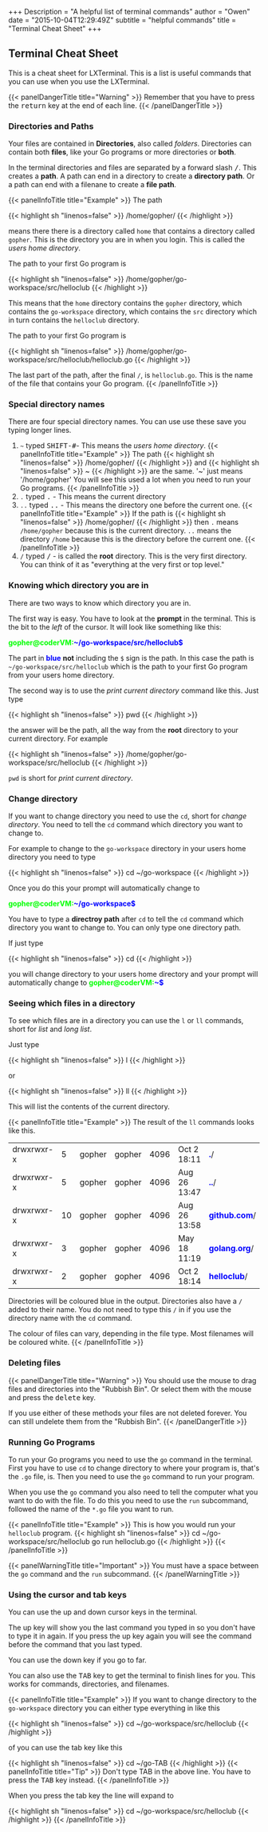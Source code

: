 +++
Description = "A helpful list of terminal commands"
author = "Owen"
date = "2015-10-04T12:29:49Z"
subtitle = "helpful commands"
title = "Terminal Cheat Sheet"
+++
## Terminal Cheat Sheet
This is a cheat sheet for LXTerminal. This is a list is useful commands that you
can use when you use the LXTerminal.

{{< panelDangerTitle title="Warning" >}}
Remember that you have to press the <kbd>return</kbd> key at the end of each line.
{{< /panelDangerTitle >}}

### Directories and Paths
Your files are contained in **Directories**, also called *folders*. Directories
can contain both **files**, like your Go programs or more directories or **both**.

In the terminal directories and files are separated by a forward slash
<kbd>/</kbd>. This creates a **path**. A path can end in a directory to create
a **directory path**. Or a path can end with a filenane to create a **file path**.

{{< panelInfoTitle title="Example" >}}
The path

{{< highlight  sh "linenos=false" >}}
/home/gopher/
{{< /highlight >}}

means there there is a directory called `home` that contains a directory called
`gopher`. This is the directory you are in when you login. This is called the
_users home directory_.

The path to your first Go program is

{{< highlight  sh "linenos=false" >}}
/home/gopher/go-workspace/src/helloclub
{{< /highlight >}}

This means that the `home` directory contains the `gopher` directory, which
contains the `go-workspace` directory, which contains the `src` directory
which in turn contains the `helloclub` directory.

The path to your first Go program is

{{< highlight  sh "linenos=false" >}}
/home/gopher/go-workspace/src/helloclub/helloclub.go
{{< /highlight >}}

The last part of the path, after the final `/`, is `helloclub.go`. This is the
name of the file that contains your Go program.
{{< /panelInfoTitle >}}

### Special directory names
There are four special directory names. You can use use these save you typing
longer lines.

1. `~` typed <kbd>SHIFT-#</kbd>- This means the _users home directory_.
{{< panelInfoTitle title="Example" >}}
The path
{{< highlight  sh "linenos=false" >}}
/home/gopher/
{{< /highlight >}}
and
{{< highlight  sh "linenos=false" >}}
~
{{< /highlight >}}
are the same. '~' just means '/home/gopher'
You will see this used a lot when you need to run your Go programs.
{{< /panelInfoTitle >}}
2. `.` typed <kbd>.</kbd> - This means the current directory
3. `..` typed <kbd>..</kbd> - This means the directory one before the current one.
{{< panelInfoTitle title="Example" >}}
If the path is
{{< highlight  sh "linenos=false" >}}
/home/gopher/
{{< /highlight >}}
then `.` means `/home/gopher` because this is the current directory.
`..` means the directory `/home` because this is the directory before the
current one.
{{< /panelInfoTitle >}}
4. `/` typed <kbd>/</kbd> - is called the **root** directory. This is the very
first directory. You can think of it as "everything at the very first or top
level."

### Knowing which directory you are in
There are two ways to know which directory you are in.

The first way is easy. You have to look at the **prompt** in the terminal. This
is the bit to the *left* of the cursor. It will look like something like this:

<strong style="color:lime">gopher@coderVM:</strong><strong style="color:blue">~/go-workspace/src/helloclub$</strong>

The part in <strong string style="color:blue">blue</strong> **not** including
the `$` sign is the path. In this case the path is
`~/go-workspace/src/helloclub` which is the path to your first Go program from
your users home directory.

The second way is to use the *print current directory* command like this. Just type

{{< highlight  sh "linenos=false" >}}
pwd
{{< /highlight >}}

the answer will be the path, all the way from the **root** directory to
your current directory. For example

{{< highlight  sh "linenos=false" >}}
/home/gopher/go-workspace/src/helloclub
{{< /highlight >}}

`pwd` is short for *print current directory*.

### Change directory
If you want to change directory you need to use the `cd`, short for *change
directory*. You need to tell the `cd` command which directory you want to change
to.

For example to change to the `go-workspace` directory in your users home directory
you need to type

{{< highlight  sh "linenos=false" >}}
cd ~/go-workspace
{{< /highlight >}}

Once you do this your prompt will automatically change to

<strong style="color:lime">gopher@coderVM:</strong><strong  style="color:blue">~/go-workspace$</strong>

You have to type a **directroy path** after `cd` to tell the `cd` command which
directory you want to change to. You can only type one directory path.

If just type

{{< highlight  sh "linenos=false" >}}
cd
{{< /highlight >}}

you will change directory to your users home directory and your prompt will
automatically change to
<strong style="color:lime">gopher@coderVM:</strong><strong style="color:blue">~$</strong>

### Seeing which files in a directory
To see which files are in a directory you can use the `l` or `ll` commands,
short for *list* and *long list*.

Just type

{{< highlight  sh "linenos=false" >}}
l
{{< /highlight >}}

or

{{< highlight  sh "linenos=false" >}}
ll
{{< /highlight >}}

This will list the contents of the current directory.

{{< panelInfoTitle title="Example" >}}
The result of the `ll` commands looks like this.
<table class="table-condensed">
<tr><td>drwxrwxr-x</td><td>5</td><td>gopher</td><td>gopher</td><td>4096</td><td> Oct  2 18:11</td> <td><strong style="color:blue">.</strong>/</td></tr>
<tr><td>drwxrwxr-x</td><td>  5</td><td> gopher</td><td>gopher</td><td>4096</td><td>Aug 26 13:47</td><td><strong style="color:blue">..</strong>/</td></tr>
<tr><td>drwxrwxr-x</td><td>10</td><td>gopher</td><td> gopher</td><td> 4096</td><td> Aug 26 13:58</td><td><strong style="color:blue"> github.com</strong>/</td></tr>
</tr><td>drwxrwxr-x</td><td>  3</td><td> gopher</td><td> gopher</td><td> 4096</td><td> May 18 11:19</td><td><strong style="color:blue"> golang.org</strong>/</td></tr>
<tr><td>drwxrwxr-x</td><td>  2</td><td> gopher</td><td> gopher</td><td> 4096</td><td> Oct  2 18:14</td><td><strong style="color:blue"> helloclub</strong>/</td></tr>
</table>

Directories will be coloured blue in the output. Directories also have a `/` added
to their name. You do not need to type this `/` in if you use the directory name
with the `cd` command.

The colour of files can vary, depending in the file type. Most filenames will be
coloured white.
{{< /panelInfoTitle >}}

### Deleting files
{{< panelDangerTitle title="Warning" >}}
You should use the mouse to drag files and directories into the "Rubbish Bin".
Or select them with the mouse and press the <kbd>delete</kbd> key.

If you use either of these methods your files are not deleted forever. You can
still undelete them from the "Rubbish Bin".
{{< /panelDangerTitle >}}

### Running Go Programs
To run your Go programs you need to use the `go` command in the terminal.
First you have to use `cd` to change directory to where your program is, that's the
`.go` file, is. Then you need to use the `go` command to run your program.

When you use the `go` command you also need to tell the computer what you want
to do with the file. To do this you need to use the `run` subcommand, followed
the name of the `*.go` file you want to run.

{{< panelInfoTitle title="Example" >}}
This is how you would run your `helloclub` program.
{{< highlight  sh "linenos=false" >}}
cd ~/go-workspace/src/helloclub
go run helloclub.go
{{< /highlight >}}
{{< /panelInfoTitle >}}

{{< panelWarningTitle title="Important" >}}
You must have a space between the `go` command and the `run` subcommand.
{{< /panelWarningTitle >}}


### Using the cursor and tab keys
You can use the up
<kbd><span class="glyphicon glyphicon-arrow-up" aria-hidden="true"></span></kbd>
and down
<kbd><span class="glyphicon glyphicon-arrow-down" aria-hidden="true"></span></kbd>
cursor keys in the terminal.

The up
<kbd><span class="glyphicon glyphicon-arrow-up" aria-hidden="true"></span></kbd>
key will show you the last command you typed in so you don't have to type it in
again. If you press the up <kbd><span class="glyphicon glyphicon-arrow-up" aria-hidden="true"></span></kbd>
key again you will see the command before the command that you last typed.

You can use the down <kbd><span class="glyphicon glyphicon-arrow-down" aria-hidden="true"></span></kbd>
key if you go to far.

You can also use the <kbd>TAB</kbd> key to get the terminal to finish lines for
you. This works for commands, directories, and filenames.

{{< panelInfoTitle title="Example" >}}
If you want to change directory to the `go-workspace` directory you can either
type everything in like this

{{< highlight  sh "linenos=false" >}}
cd ~/go-workspace/src/helloclub
{{< /highlight >}}

of you can use the tab key like this

{{< highlight  sh "linenos=false" >}}
cd ~/go-TAB
{{< /highlight >}}
{{< panelInfoTitle title="Tip" >}}
Don't type TAB in the above line. You have to press the <kbd>TAB</kbd> key instead.
{{< /panelInfoTitle >}}

When you press the tab key the line will expand to

{{< highlight  sh "linenos=false" >}}
cd ~/go-workspace/src/helloclub
{{< /highlight >}}
{{< /panelInfoTitle >}}
